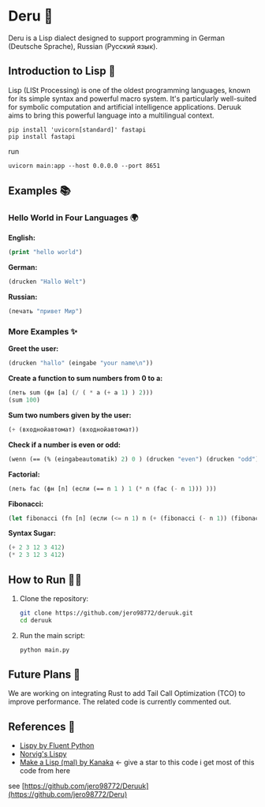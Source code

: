 # Deru 🚀

Deru is a Lisp dialect designed to support programming in German (Deutsche Sprache), Russian (Русский язык).

## Introduction to Lisp 🧠
Lisp (LISt Processing) is one of the oldest programming languages, known for its simple syntax and powerful macro system. It's particularly well-suited for symbolic computation and artificial intelligence applications. Deruuk aims to bring this powerful language into a multilingual context.

	pip install 'uvicorn[standard]' fastapi
	pip install fastapi

run

	uvicorn main:app --host 0.0.0.0 --port 8651



## Examples 📚

### Hello World in Four Languages 🌍

**English:**
```lisp
(print "hello world")
```

**German:**
```lisp
(drucken "Hallo Welt")
```

**Russian:**
```lisp
(печать "привет Мир")
```

### More Examples ✨

**Greet the user:**
```lisp
(drucken "hallo" (eingabe "your name\n"))
```

**Create a function to sum numbers from 0 to a:**
```lisp
(леть sum (фн [a] (/ ( * a (+ a 1) ) 2)))
(sum 100)
```

**Sum two numbers given by the user:**
```lisp
(+ (входнойавтомат) (входнойавтомат))
```

**Check if a number is even or odd:**
```lisp
(wenn (== (% (eingabeautomatik) 2) 0 ) (drucken "even") (drucken "odd"))
```

**Factorial:**
```lisp
(леть fac (фн [n] (если (== n 1 ) 1 (* n (fac (- n 1))) )))
```

**Fibonacci:**
```lisp
(let fibonacci (fn [n] (если (<= n 1) n (+ (fibonacci (- n 1)) (fibonacci (- n 2))))))
```

**Syntax Sugar:**
```lisp
(+ 2 3 12 3 412)
(* 2 3 12 3 412)
```

## How to Run 🏃‍♂️

1. Clone the repository:
    ```bash
    git clone https://github.com/jero98772/deruuk.git
    cd deruuk
    ```

2. Run the main script:
    ```bash
    python main.py
    ```

## Future Plans 🌟
We are working on integrating Rust to add Tail Call Optimization (TCO) to improve performance. The related code is currently commented out.

## References 🔗

- [Lispy by Fluent Python](https://github.com/fluentpython/lispy)
- [Norvig's Lispy](https://norvig.com/lispy.html)
- [Make a Lisp (mal) by Kanaka](https://github.com/kanaka/mal) <- give a star to this code i get most of this code from here

see [https://github.com/jero98772/Deruuk](https://github.com/jero98772/Deru)



